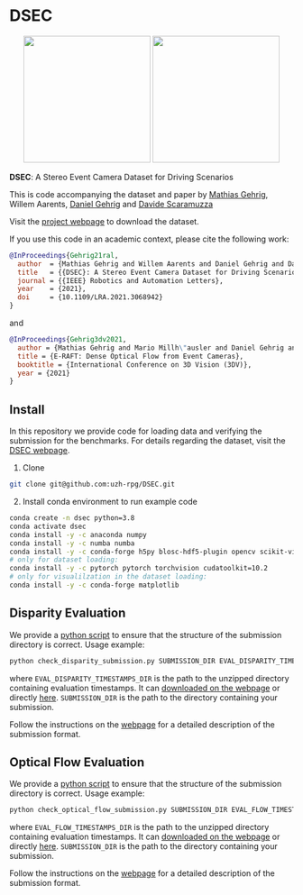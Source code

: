 # DSEC

<p align="center">
   <img src="http://rpg.ifi.uzh.ch/img/datasets/dsec/setup_description.png" height="225"/>
   <img src="http://rpg.ifi.uzh.ch/img/datasets/dsec/dataset_example.png" height="225"/>
</p>

**DSEC**: A Stereo Event Camera Dataset for Driving Scenarios

This is code accompanying the dataset and paper by [Mathias Gehrig](https://magehrig.github.io/), Willem Aarents, [Daniel Gehrig](https://danielgehrig18.github.io/) and [Davide Scaramuzza](http://rpg.ifi.uzh.ch/people_scaramuzza.html)

Visit the [project webpage](https://dsec.ifi.uzh.ch/) to download the dataset.

If you use this code in an academic context, please cite the following work:

```bibtex
@InProceedings{Gehrig21ral,
  author  = {Mathias Gehrig and Willem Aarents and Daniel Gehrig and Davide Scaramuzza},
  title   = {{DSEC}: A Stereo Event Camera Dataset for Driving Scenarios},
  journal = {{IEEE} Robotics and Automation Letters},
  year    = {2021},
  doi     = {10.1109/LRA.2021.3068942}
}
```
and
```bibtex
@InProceedings{Gehrig3dv2021,
  author = {Mathias Gehrig and Mario Millh\"ausler and Daniel Gehrig and Davide Scaramuzza},
  title = {E-RAFT: Dense Optical Flow from Event Cameras},
  booktitle = {International Conference on 3D Vision (3DV)},
  year = {2021}
}
```

## Install

In this repository we provide code for loading data and verifying the submission for the benchmarks. For details regarding the dataset, visit the [DSEC webpage](https://dsec.ifi.uzh.ch/).

1. Clone

```bash
git clone git@github.com:uzh-rpg/DSEC.git
```

2. Install conda environment to run example code
```bash
conda create -n dsec python=3.8
conda activate dsec
conda install -y -c anaconda numpy
conda install -y -c numba numba
conda install -y -c conda-forge h5py blosc-hdf5-plugin opencv scikit-video tqdm prettytable imageio
# only for dataset loading:
conda install -y -c pytorch pytorch torchvision cudatoolkit=10.2
# only for visualilzation in the dataset loading:
conda install -y -c conda-forge matplotlib
```

## Disparity Evaluation

We provide a [python script](scripts/check_disparity_submission.py) to ensure that the structure of the submission directory is correct.
Usage example:

```Python
python check_disparity_submission.py SUBMISSION_DIR EVAL_DISPARITY_TIMESTAMPS_DIR
```

where `EVAL_DISPARITY_TIMESTAMPS_DIR` is the path to the unzipped directory containing evaluation timestamps. It can [downloaded on the webpage](https://dsec.ifi.uzh.ch/dsec-datasets/download/) or directly [here](https://download.ifi.uzh.ch/rpg/DSEC/test_disparity_timestamps.zip).
`SUBMISSION_DIR` is the path to the directory containing your submission.

Follow the instructions on the [webpage](https://dsec.ifi.uzh.ch/disparity-submission-format/) for a detailed description of the submission format.

## Optical Flow Evaluation

We provide a [python script](scripts/check_optical_flow_submission.py) to ensure that the structure of the submission directory is correct.
Usage example:

```Python
python check_optical_flow_submission.py SUBMISSION_DIR EVAL_FLOW_TIMESTAMPS_DIR
```

where `EVAL_FLOW_TIMESTAMPS_DIR` is the path to the unzipped directory containing evaluation timestamps. It can [downloaded on the webpage](https://dsec.ifi.uzh.ch/dsec-datasets/download/) or directly [here](https://download.ifi.uzh.ch/rpg/DSEC/test_forward_optical_flow_timestamps.zip).
`SUBMISSION_DIR` is the path to the directory containing your submission.

Follow the instructions on the [webpage](https://dsec.ifi.uzh.ch/optical-flow-submission-format/) for a detailed description of the submission format.
